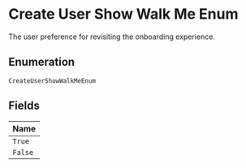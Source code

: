 
# Create User Show Walk Me Enum

The user preference for revisiting the onboarding experience.

## Enumeration

`CreateUserShowWalkMeEnum`

## Fields

| Name |
|  --- |
| `True` |
| `False` |

